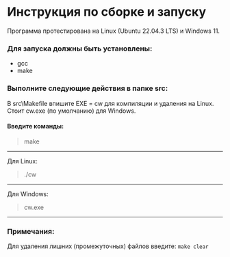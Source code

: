 # Инструкция по сборке и запуску
Программа протестирована на Linux (Ubuntu 22.04.3 LTS) и Windows 11.

### Для запуска должны быть установлены:
- gcc
- make

### Выполните следующие действия в папке src:
В src\Makefile впишите EXE = cw для компиляции и удаления на Linux.  
Стоит cw.exe (по умолчанию) для Windows.  
#### Введите команды:
> make
---
Для Linux:
> ./cw
---
Для Windows:
> cw.exe
---

### Примечания:
Для удаления лишних (промежуточных) файлов введите: `make clear`